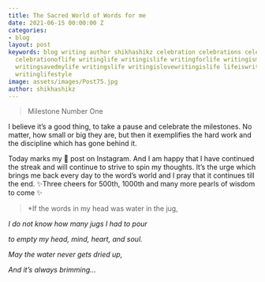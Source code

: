 ```yaml
---
title: The Sacred World of Words for me
date: 2021-06-15 00:00:00 Z
categories:
- blog
layout: post
keywords: blog writing author shikhashikz celebration celebrations celebrationtime
  celebrationoflife writinglife writingislife writingforlife writingismylife writingsforlife
  writingsavedmylife writingslife writingislovewritingislife lifeiswriting writingabookwillchangeyourlife
  writinglifestyle
image: assets/images/Post75.jpg
author: shikhashikz
---
```


> Milestone Number One
> 

I believe it’s a good thing, to take a pause and celebrate the milestones. No matter, how small or big they are, but then it exemplifies the hard work and the discipline which has gone behind it.

Today marks my 💯 post on Instagram. And I am happy that I have continued the streak and will continue to strive to spin my thoughts. It’s the urge which brings me back every day to the word’s world and I pray that it continues till the end. ✨Three cheers for 500th, 1000th and many more pearls of wisdom to come ✨

>*If the words in my head was water in the jug,
>
*I do not know how many jugs I had to pour*

*to empty my head, mind, heart, and soul.*

*May the water never gets dried up,*

*And it’s always brimming…*



